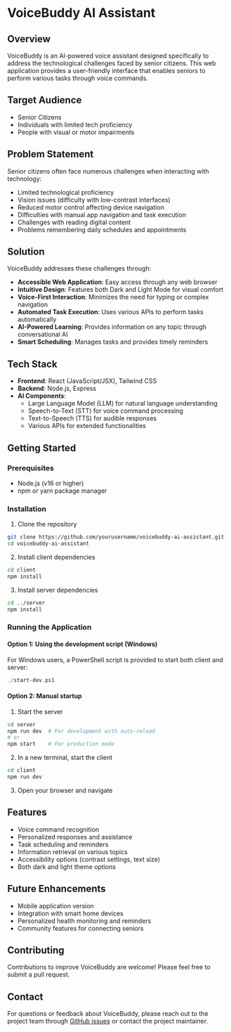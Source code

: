 # VoiceBuddy AI Assistant

## Overview
VoiceBuddy is an AI-powered voice assistant designed specifically to address the technological challenges faced by senior citizens. This web application provides a user-friendly interface that enables seniors to perform various tasks through voice commands.

## Target Audience
- Senior Citizens
- Individuals with limited tech proficiency
- People with visual or motor impairments

## Problem Statement
Senior citizens often face numerous challenges when interacting with technology:
- Limited technological proficiency
- Vision issues (difficulty with low-contrast interfaces)
- Reduced motor control affecting device navigation
- Difficulties with manual app navigation and task execution
- Challenges with reading digital content
- Problems remembering daily schedules and appointments

## Solution
VoiceBuddy addresses these challenges through:
- **Accessible Web Application**: Easy access through any web browser
- **Intuitive Design**: Features both Dark and Light Mode for visual comfort
- **Voice-First Interaction**: Minimizes the need for typing or complex navigation
- **Automated Task Execution**: Uses various APIs to perform tasks automatically
- **AI-Powered Learning**: Provides information on any topic through conversational AI
- **Smart Scheduling**: Manages tasks and provides timely reminders

## Tech Stack
- **Frontend**: React (JavaScript/JSX), Tailwind CSS
- **Backend**: Node.js, Express
- **AI Components**: 
  - Large Language Model (LLM) for natural language understanding
  - Speech-to-Text (STT) for voice command processing
  - Text-to-Speech (TTS) for audible responses
  - Various APIs for extended functionalities

## Getting Started

### Prerequisites
- Node.js (v16 or higher)
- npm or yarn package manager

### Installation

1. Clone the repository
```bash
git clone https://github.com/yourusername/voicebuddy-ai-assistant.git
cd voicebuddy-ai-assistant
```

2. Install client dependencies
```bash
cd client
npm install
```

3. Install server dependencies
```bash
cd ../server
npm install
```

### Running the Application

#### Option 1: Using the development script (Windows)
For Windows users, a PowerShell script is provided to start both client and server:
```powershell
./start-dev.ps1
```

#### Option 2: Manual startup
1. Start the server
```bash
cd server
npm run dev  # For development with auto-reload
# or
npm start    # For production mode
```

2. In a new terminal, start the client
```bash
cd client
npm run dev
```

3. Open your browser and navigate

## Features
- Voice command recognition
- Personalized responses and assistance
- Task scheduling and reminders
- Information retrieval on various topics
- Accessibility options (contrast settings, text size)
- Both dark and light theme options

## Future Enhancements
- Mobile application version
- Integration with smart home devices
- Personalized health monitoring and reminders
- Community features for connecting seniors

## Contributing
Contributions to improve VoiceBuddy are welcome! Please feel free to submit a pull request.

## Contact
For questions or feedback about VoiceBuddy, please reach out to the project team through [GitHub issues](https://github.com/yourusername/voicebuddy-ai-assistant/issues) or contact the project maintainer.
